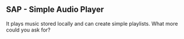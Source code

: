 ## SAP - Simple Audio Player

It plays music stored locally and can create simple playlists. What more could you ask for?
